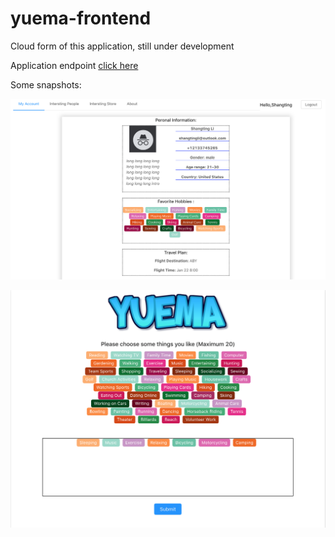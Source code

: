 # yuema-frontend

Cloud form of this application, still under development


Application endpoint <a href=http://yuema-20200222030920-hostingbucket-dev.s3-website-us-east-1.amazonaws.com> click here </a>

Some snapshots:

![readme image](./images/Account.png "Readme Image")

![readme image](./images/ChooseTags.png "Readme Image")



